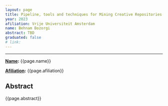 ```yaml
---
layout: page
title: Pipeline, tools and techniques for Mining Creative Repositories
year: 2023
afiliation: Vrije Universiteit Amsterdam
name: Behnam Bozorgi
abstract: TBD
graduated: false
# link:
---
```


---
**[Name](#):** {{page.name}}

**[Afiliation](#):** {{page.afiliation}}

<!-- **[Thesis](#):** [PDF]({{page.link}}){:target="_blank"} -->

## Abstract

{{page.abstract}}